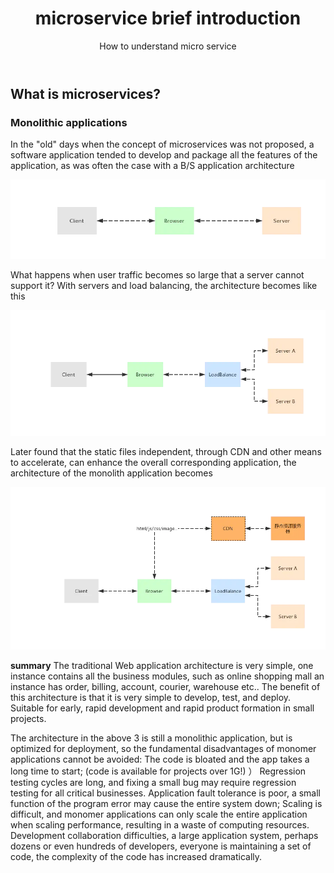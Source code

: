 ﻿---
layout: post
title: microservice brief introduction
subtitle: How to understand micro service
tags: [technology]
comments: true
---


## What is microservices?


### Monolithic applications

In the "old" days when the concept of microservices was not proposed, 
a software application tended to develop and package all the features of the application, 
as was often the case with a B/S application architecture

![Crepe](/img/microservice/p001.png)

What happens when user traffic becomes so large that a server cannot support it? 
With servers and load balancing, the architecture becomes like this

![Crepe](/img/microservice/p002.png)

Later found that the static files independent, through CDN and other means to accelerate, 
can enhance the overall corresponding application, 
the architecture of the monolith application becomes

![Crepe](/img/microservice/p003.png)

**summary**
The traditional Web application architecture is very simple, 
one instance contains all the business modules, 
such as online shopping mall an instance has order, billing, account, courier, warehouse etc.. 
The benefit of this architecture is that it is very simple to develop, test, and deploy. 
Suitable for early, rapid development and rapid product formation in small projects.

The architecture in the above 3 is still a monolithic application, 
but is optimized for deployment, 
so the fundamental disadvantages of monomer applications cannot be avoided:
  The code is bloated and the app takes a long time to start; (code is available for projects over 1G!) ）
  Regression testing cycles are long, and fixing a small bug may require regression testing for all critical businesses.
  Application fault tolerance is poor, a small function of the program error may cause the entire system down;
  Scaling is difficult, and monomer applications can only scale the entire application when scaling performance, resulting in a waste of computing resources.
  Development collaboration difficulties, a large application system, perhaps dozens or even hundreds of developers, everyone is maintaining a set of code, the complexity of the code has increased dramatically.
